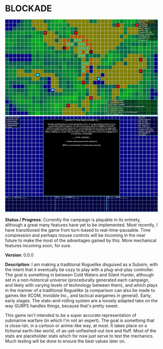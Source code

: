 # BLOCKADE 

[![Early Prototype](screenshots/000_8t.jpg)](screenshots/000_8.jpg)
[![Early Prototype](screenshots/000_9t.jpg)](screenshots/000_9.jpg)

**Status / Progress**: Currently the campaign is playable in its entirety, although a great many features have yet to be implemented. Most recently, I have transitioned the game from turn-based to real-time-pausable. Time compression and perhaps mouse controls will be incoming in the near future to make the most of the advantages gained by this. More mechanical features incoming soon, for sure.

**Version**: 0.0.0

**Description**: I am making a traditional Roguelike disguised as a Subsim, with the intent that it eventually be cozy to play with a plug-and-play controller. The goal is something in between Cold Waters and Silent Hunter, although set in a non-historical universe (procedurally generated each campaign, and likely with varying levels of technology between them), and which plays in the manner of a traditional Roguelike (a comparison can also be made to games like XCOM, Invisible Inc., and tactical wargames in general). Early, early stages. The stats-and-rolling system are a loosely adapted take on the way GURPS handles things, because that's pretty sweet. 

This game isn't intended to be a super accurate representation of submarine warfare (in which I'm not an expert). The goal is something that is close-ish, in a cartoon or anime-like way, at most. It takes place on a fictional earth-like world, of as-yet-unfleshed-out lore and fluff. Most of the stats are placeholder stats which for now just serve to test the mechanics. Much testing will be done to ensure the best values later on.

